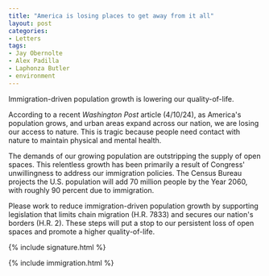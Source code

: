 ```yaml
---
title: "America is losing places to get away from it all"
layout: post
categories:
- Letters
tags:
- Jay Obernolte
- Alex Padilla
- Laphonza Butler
- environment
---
```


Immigration-driven population growth is lowering our quality-of-life.

According to a recent *Washington Post* article (4/10/24), as America's population grows, and urban areas expand across our nation, we are losing our access to nature. This is tragic because people need contact with nature to maintain physical and mental health.

The demands of our growing population are outstripping the supply of open spaces. This relentless growth has been primarily a result of Congress' unwillingness to address our immigration policies. The Census Bureau projects the U.S. population will add 70 million people by the Year 2060, with roughly 90 percent due to immigration.

Please work to reduce immigration-driven population growth by supporting legislation that limits chain migration (H.R. 7833) and secures our nation's borders (H.R. 2). These steps will put a stop to our persistent loss of open spaces and promote a higher quality-of-life.

{% include signature.html %}

{% include immigration.html %}
